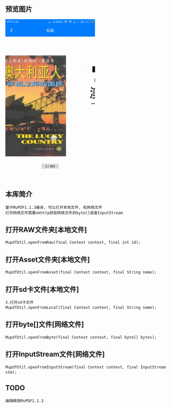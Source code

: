 ##
## 预览图片
![image](https://github.com/153437803/MuPDF/blob/master/Screenrecorder-2018-09-22.gif )

##
## 本库简介
```
基于MuPDF1.1.3编译, 可以打开本地文件, 和网络文件
打开网络文件需要okhttp获取网络文件的byte[]或者InputStream
```

##
## 打开RAW文件夹[本地文件]
```
MupdfUtil.openFromRaw(final Context context, final int id);
```

##
## 打开Asset文件夹[本地文件]
```
MupdfUtil.openFromAsset(final Context context, final String name);
```

##
## 打开sd卡文件[本地文件]
```
3.打开sd卡文件
MupdfUtil.openFromLocal(final Context context, final String name);
```

##
## 打开byte[]文件[网络文件]
```
MupdfUtil.openFromByte(final Context context, final byte[] bytes);
```

##
## 打开InputStream文件[网络文件]
```
MupdfUtil.openFromInputStream(final Context context, final InputStream stm);
```

##
## TODO
```
编辑精简MuPDF1.1.3
```
